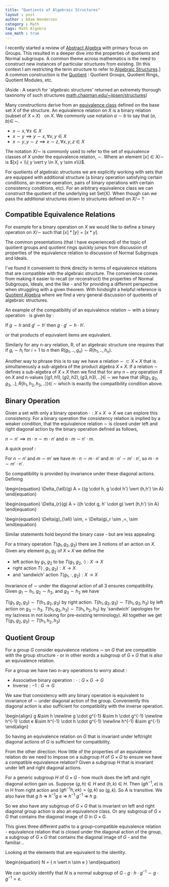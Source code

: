 ```yaml
---
title: "Quotients of Algebraic Structures"
layout : post
author : Adam Henderson
category : Math
tags: Math Algebra
use_math : true
---
```


I recently started a review of [Abstract Algebra](https://www.springer.com/us/book/9780387905181) with primary focus on Groups. This resulted in a deeper dive into the  properties of quotients and Normal subgroups. A common theme across mathematics is the need to construct new instances of particular structures from existing. [In this context I am restricting the term structure to refer to [Algebraic Structures](https://en.wikipedia.org/wiki/Algebraic_structure).] A common construction is the [Quotient](https://en.wikipedia.org/wiki/Quotient) : Quotient Groups, Quotient Rings, Quotient Modules, etc.

(Aside : A search for 'algebraic structures' returned an extremely thorough taxonomy of such structures [math.chapman.edu/~jipsen/structures](http://math.chapman.edu/~jipsen/structures/doku.php))

Many constructions derive from an [equivalence class](https://en.wikipedia.org/wiki/Equivalence_class) defined on the base set $X$ of the structure. An equivalence relation on $X$ is a binary relation (subset of $X \times X$) $~$ on $X$. We commonly use notation $a \sim b$ to say that $(a,b) \in\,\sim$.

* $x \sim x, \forall x \in X$
* $x \sim y \implies y \sim x, \forall x,y \in X$
* $x \sim y, y \sim z \implies x \sim z, \forall x,y,z \in X$

The notation $X / \sim$ is commonly used to refer to the set of equivalence classes of $X$ under the equivalence relation, $\sim$. Where an element $[x] \in X/\sim$ is $[x] = \\{ y \vert y \in X, y \sim x\\}$.

For quotients of algebraic structures we are explicitly working with sets that are equipped with additional structure (a binary operation satisfying certain conditions, an inverse operation, pairs of binary operations with certain consistency conditions, etc). For an arbitrary equivalence class we can construct the quotient of the underlying set Set(X). When though can we pass the additional structures down to structures defined on $X / \sim$ ?

Compatible Equivalence Relations
-------------------------------

For example for a binary operation on $X$ we would like to define a binary operation on $X / \sim$ such that $[x] * [y] = [x * y]$.

The common presentations (that I have experienced) of the topic of quotient groups and quotient rings quickly jumps from discussion of properties of the equivalence relation to discussion of Normal Subgroups and Ideals.

I've found it convenient to think directly in terms of equivalence relations that are compatible with the algebraic structure. The convenience comes from making it easier to recall (or reconstruct) the properties of Normal Subgroups, Ideals, and the like - and for providing a different perspective when struggling with a given theorem. With hindsight a helpful reference is [Quotient Algebra](https://en.wikipedia.org/wiki/Quotient_algebra) where we find a very general discussion of quotients of algebraic structures.

An example of the compatibility of an equivalence relation $\sim$ with a binary operation $\cdot$
is given by :

If $g \sim h$ and $g' \sim h'$ then $g \cdot g' \sim h \cdot h'$.

or that products of equivalent items are equivalent.

Similarly for any n-ary relation, R, of an algebraic structure one requires that if $g_i \sim h_i$ for $i=1$ to $n$ then $R(g_1, .., g_n) \sim R(h_1, .., h_n)$.

Another way to phrase this is to say we have a relation $\sim\, \subset X \times X$ that is simultaneously a sub-algebra of the product algebra $X \times X$. If a relation $\sim$ defines a sub-algebra of $X \times X$ then we find that for any $n-ary$ operation $R$ on $X$ and n-values $[(g1,h1), (g2,h2), (g3,h3), ..] \in\,\sim$ we have that $(R(g_1, g_2, g_3, ..), R(h_1, h_2, h_3, ..)) \in\, \sim$ which is exactly the compatibility condition above.

Binary Operation
----------------

Given a set with only a binary operation $\cdot : X \times X \rightarrow X$ we can
explore this consistency. For a binary operation the consistency relation is implied
by a weaker condition, that the equivalence relation $\sim$ is closed under left and right
diagonal action by the binary operation defined as follows,

$n \sim n' \implies m \cdot n \sim m \cdot n'$ and $n \cdot m \sim n' \cdot m$.

A quick proof :

For $n \sim n'$ and $m \sim m'$ we have $m \cdot n \sim m \cdot n'$ and
$m \cdot n' \sim m' \cdot n'$, so $m \cdot n \sim m' \cdot n'$.

So compatibility is provided by invariance under these diagonal actions.
Defining


\begin{equation}
\Delta_{\ell}(g) A = \{(g \cdot h, g \cdot h') \vert (h,h') \in A\}
\end{equation}

\begin{equation}
\Delta_{r}(g) A = \{(h \cdot g, h' \cdot g) \vert (h,h') \in A\}
\end{equation}

\begin{equation}
\Delta(g)_{\ell} \sim\, = \Delta(g)_r \sim \,=\, \sim
\end{equation}

Similar statements hold beyond the binary case - but are less appealing.

For a trinary operation $T(g_1, g_2, g_3)$ there are 3 notions of an action
on $X$. Given any element $g_1, g_2$ of $X \times X$ we define the

* left action by $g_1, g_2$ to be $T(g_1, g_2, \cdot) : X \rightarrow X$
* right action $T(\cdot, g_1, g_2) : X \rightarrow X$
* and 'sandwich' action $T(g_1, \cdot, g_2) : X \rightarrow X$

Invariance of $\sim$ under the diagonal action of all 3 ensures
compatibility. Given $g_1 \sim h_1$, $g_2 \sim h_2$, and $g_3 \sim h_3$ we have

$T(g_1, g_2, g_3) \sim T(h_1, g_2, g_3)$ by right action. $T(h_1, g_2, g_3) \sim T(h_1, g_2, h_3)$ by
left action on $g_3 \sim h_3$. $T(h_1, g_2, h_3) \sim T(h_1, h_2, h_3)$ by 'sandwich' (apologies for
my laziness in not looking for pre-existing terminology). All together we get $T(g_1, g_2, g_3) \sim T(h_1, h_2, h_3)$

Quotient Group
-----------------------------

For a group $G$ consider equivalence relations $\sim$ on $G$ that are
compatible with the group structure - or in other words a subgroup of $G \times G$
that is also an equivalence relation.

For a group we have two n-ary operations to worry about :

* Associative binary operation : $\cdot : G \times G \rightarrow G$
* Inverse : ${-1} : G \rightarrow G$

We saw that consistency with any binary operation is equivalent to invariance
of $\sim$ under diagonal action of the group. Conveniently this diagonal action
is also sufficient for compatibility with the inverse operation.


\begin{align}
 g &\sim h  \newline
 g \cdot g^{-1} &\sim h \cdot g^{-1} \newline
 h^{-1} \cdot e &\sim h^{-1} \cdot h \cdot g^{-1} \newline
 h^{-1} &\sim g^{-1}
\end{align}


So having an equivalence relation on $G$ that is invariant under left/right diagonal
actions of $G$ is sufficient for compatibility.

From the other direction: How little of the properties of an equivalence
relation do we need to impose on a subgroup $H$ of $G \times G$ to ensure
we have a compatible equivalence relation? Given a subgroup $H$ that is
invariant under left and right diagonal actions.

For a generic subgroup $H$ of $G \times G$ - how much does the left and right
diagonal action gain us. Suppose $(g,h) \in H$ and $(h,k) \in H$.
Then $(g h^{-1}, e)$ is in H from right action and $(g h^{-1} h, e k) = (g,k)$
so $(g, k)$. So $A$ is transitive. We also have that $g ~ h$ => $h^{-1} g ~ e$ =>
$h^{-1} ~ g^{-1}$ => $h ~ g$.

So we also have any subgroup of $G \times G$ that is invariant on left and right
diagonal group action is also an equivalence class. Or any subgroup of $G \times G$
that contains the diagonal image of $G$ in $G \times G$.

This gives three different paths to a group-compatible equivalence relation - equivalence
relation that is closed under the diagonal action of the group, a subgroup of $G \times G$
that contains the diagonal image of $G$ - and the familiar...

Looking at the elements that are equivalent to the identity.


\begin{equation}
N = \{ n \vert n \sim e \}
\end{equation}

We can quickly identify that $N$ is a normal subgroup of $G$ - $g \cdot h \cdot g^{-1} \sim g \cdot g^{-1} = e$.

